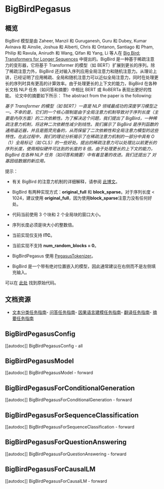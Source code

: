 <!--版权所有 2021 年 HuggingFace 团队。保留所有权利。
- ->
根据 Apache 许可证第 2.0 版（“许可证”）获得许可；除非符合许可证，否则您不能使用此文件。您可以在以下位置获取许可证副本：
http://www.apache.org/licenses/LICENSE-2.0
除非适用法律要求或书面同意，根据许可证分发的软件是按照“按原样”基础分发的，不附带任何形式的担保或条件。请参阅许可证了解特定语言下的许可证和限制。
⚠️ 请注意，此文件是 Markdown 格式，但包含我们的文档生成器（类似 MDX）的特定语法，您的 Markdown 查看器可能无法正确呈现。
-->
# BigBirdPegasus

## 概览

BigBird 模型是由 Zaheer, Manzil 和 Guruganesh, Guru 和 Dubey, Kumar Avinava 和 Ainslie, Joshua 和 Alberti, Chris 和 Ontanon, Santiago 和 Pham, Philip 和 Ravula, Anirudh 和 Wang, Qifan 和 Yang, Li 等人在 [Big Bird: Transformers for Longer Sequences](https://arxiv.org/abs/2007.14062) 中提出的。BigBird 是一种基于稀疏注意力的变形器，它将基于 Transformer 的模型（如 BERT）扩展到更长的序列。除了稀疏注意力外，BigBird 还对输入序列应用全局注意力和随机注意力。从理论上讲，已经证明了应用稀疏、全局和随机注意力可以近似全局注意力，同时在处理更长的序列时具有更高的计算效率。由于处理更长的上下文的能力，BigBird 在各种长文档 NLP 任务（如问答和摘要）中相比 BERT 或 RoBERTa 表现出更好的性能。
论文中的摘要如下所示：
The abstract from the paper is the following:

*基于 Transformer 的模型（如 BERT）一直是 NLP 领域最成功的深度学习模型之一。不幸的是，它们的一个核心限制是由于全局注意力机制导致对于序列长度（主要是内存方面）的二次依赖性。为了解决这个问题，我们提出了 BigBird，一种稀疏注意力机制，将这种二次依赖性减少到线性。我们展示了 BigBird 是序列函数的通用逼近器，并且是图灵完备的，从而保留了二次依赖性和全局注意力模型的这些特性。在此过程中，我们的理论分析揭示了在稀疏注意力机制的一部分中具有 O（1）全局标记（如 CLS）的一些好处。提出的稀疏注意力可以处理比以前更长的序列长度，使用相似硬件可达到的长度的 8 倍。由于处理更长的上下文的能力，BigBird 在各种 NLP 任务（如问答和摘要）中有着显著的改进。我们还提出了
对基因组数据的新应用。*

提示：

- 有关 BigBird 的注意力机制的详细解释，请参阅 [此博文](https://huggingface.co/blog/big-bird)。
- BigBird 有两种实现方式：**original_full** 和 **block_sparse**。对于序列长度 < 1024，建议使用  **original_full**，因为使用**block_sparse**注意力没有任何好处。
-  代码当前使用 3 个块和 2 个全局块的窗口大小。
-  序列长度必须是块大小的整数倍。
- 当前实现仅支持 **ITC**。

- 当前实现不支持 **num_random_blocks = 0**。
-  BigBirdPegasus 使用 [PegasusTokenizer](https://github.com/huggingface/transformers/blob/main/src/transformers/models/pegasus/tokenization_pegasus.py)。
-  BigBird 是一个带有绝对位置嵌入的模型，因此通常建议在右侧而不是左侧填充输入。

可以在 [此处](https://github.com/google-research/bigbird) 找到原始代码。

## 文档资源

- [文本分类任务指南](../tasks/sequence_classification)- [问答任务指南](../tasks/question_answering)- [因果语言建模任务指南](../tasks/language_modeling)- [翻译任务指南](../tasks/translation)- [摘要任务指南](../tasks/summarization)

## BigBirdPegasusConfig

[[autodoc]] BigBirdPegasusConfig
    - all

## BigBirdPegasusModel

[[autodoc]] BigBirdPegasusModel
    - forward

## BigBirdPegasusForConditionalGeneration

[[autodoc]] BigBirdPegasusForConditionalGeneration
    - forward

## BigBirdPegasusForSequenceClassification

[[autodoc]] BigBirdPegasusForSequenceClassification
    - forward

## BigBirdPegasusForQuestionAnswering

[[autodoc]] BigBirdPegasusForQuestionAnswering
    - forward

## BigBirdPegasusForCausalLM

[[autodoc]] BigBirdPegasusForCausalLM
    - forward
